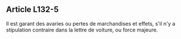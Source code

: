 Article L132-5
----
Il est garant des avaries ou pertes de marchandises et effets, s'il n'y a
stipulation contraire dans la lettre de voiture, ou force majeure.
